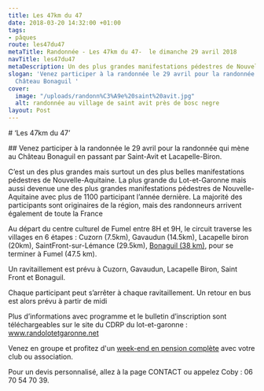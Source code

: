 ```yaml
---
title: Les 47km du 47
date: 2018-03-20 14:32:00 +01:00
tags:
- pâques
route: les47du47
metaTitle: Randonnée - Les 47km du 47-  le dimanche 29 avril 2018
navTitle: les47du47
metaDescription: Un des plus grandes manifestations pédestres de Nouvelle-Aquitaine
slogan: 'Venez participer à la randonnée le 29 avril pour la randonnée qui mène à
  Château Bonaguil '
cover:
  image: "/uploads/randonn%C3%A9e%20saint%20avit.jpg"
  alt: randonnée au village de saint avit près de bosc negre
layout: Post
---
```


\# ‘Les 47km du 47’

\## Venez participer à la randonnée le 29 avril pour la randonnée qui mène au Château Bonaguil en passant par Saint-Avit et Lacapelle-Biron.

C’est un des plus grandes mais surtout un des plus belles manifestations pédestres de Nouvelle-Aquitaine. La plus grande du Lot-et-Garonne mais aussi devenue une des plus grandes manifestations pédestres de Nouvelle-Aquitaine avec plus de 1100 participant l’année dernière. La majorité des participants sont originaires de la région, mais des randonneurs arrivent également de toute la France

Au départ du centre culturel de Fumel entre 8H et  9H, le circuit traverse les villages  en  6 étapes :
Cuzorn (7.5km),
Gavaudun (14.5km),
Lacapelle biron (20km),
SaintFront-sur-Lémance (29.5km),
[Bonaguil (38 km)](https://www.boscnegre-vacances.com/bonaguil/),
pour se terminer à Fumel (47.5 km).

Un ravitaillement est prévu à Cuzorn, Gavaudun, Lacapelle Biron, Saint Front et Bonaguil.

Chaque participant peut s’arrêter à chaque ravitaillement. Un retour en bus est alors prévu à partir de midi


Plus d’informations avec  programme et le bulletin d’inscription sont téléchargeables sur le site du CDRP du lot-et-garonne  :  [www.randolotetgaronne.net ](https://www.randolotetgaronne.net/manifestations/)

Venez en groupe et profitez d'un [week-end en pension complète](https://premium.secureholiday.net/fr/14230/options?tac=NjQ4MDFAcEAyOC8wNC8yMDE4QDI5LzA0LzIwMThANjQ4MDFAQDE4NDA3MQ==&spec=NTQwQDU0MEBAQDBAMEBNQEBAQDBAMTAwQDBAMTBAMTBAODBAQEBAQEA=&checkpms=1&idProduct=64801) avec votre club ou association.

Pour un devis personnalisé, allez à la page CONTACT ou appelez Coby : 06 70 54 70 39.